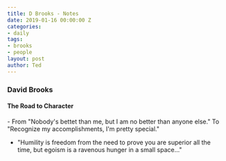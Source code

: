 ```yaml
---
title: D Brooks - Notes
date: 2019-01-16 00:00:00 Z
categories:
- daily
tags:
- brooks
- people
layout: post
author: Ted
---
```


<h3>David Brooks</h3>
<h4>The Road to Character</h4>
- From "Nobody's bettet than me, but I am no better than anyone else." To "Recognize my accomplishments, I'm pretty special."

- "Humility is freedom from the need to prove you are superior all the time, but egoism is a ravenous hunger in a small space..."
